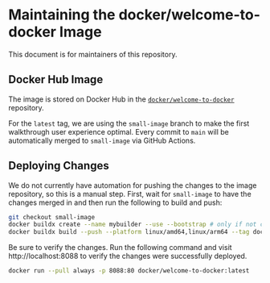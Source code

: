 # Maintaining the docker/welcome-to-docker Image

This document is for maintainers of this repository.

## Docker Hub Image

The image is stored on Docker Hub in the [`docker/welcome-to-docker`](https://hub.docker.com/r/docker/welcome-to-docker)
repository.

For the `latest` tag, we are using the `small-image` branch to make the first walkthrough user experience optimal. Every
commit to `main` will be automatically merged to `small-image` via GitHub Actions.

## Deploying Changes

We do not currently have automation for pushing the changes to the image repository, so this is a manual step. First,
wait for `small-image` to have the changes merged in and then run the following to build and push:

```bash
git checkout small-image
docker buildx create --name mybuilder --use --bootstrap # only if not created before
docker buildx build --push --platform linux/amd64,linux/arm64 --tag docker/welcome-to-docker .
```

Be sure to verify the changes. Run the following command and visit http://localhost:8088 to verify the changes were
successfully deployed.

```bash
docker run --pull always -p 8088:80 docker/welcome-to-docker:latest
```
